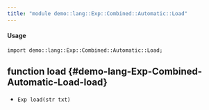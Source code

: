 ```yaml
---
title: "module demo::lang::Exp::Combined::Automatic::Load"
---
```


#### Usage

`import demo::lang::Exp::Combined::Automatic::Load;`

## function load {#demo-lang-Exp-Combined-Automatic-Load-load}

* ``Exp load(str txt)``

